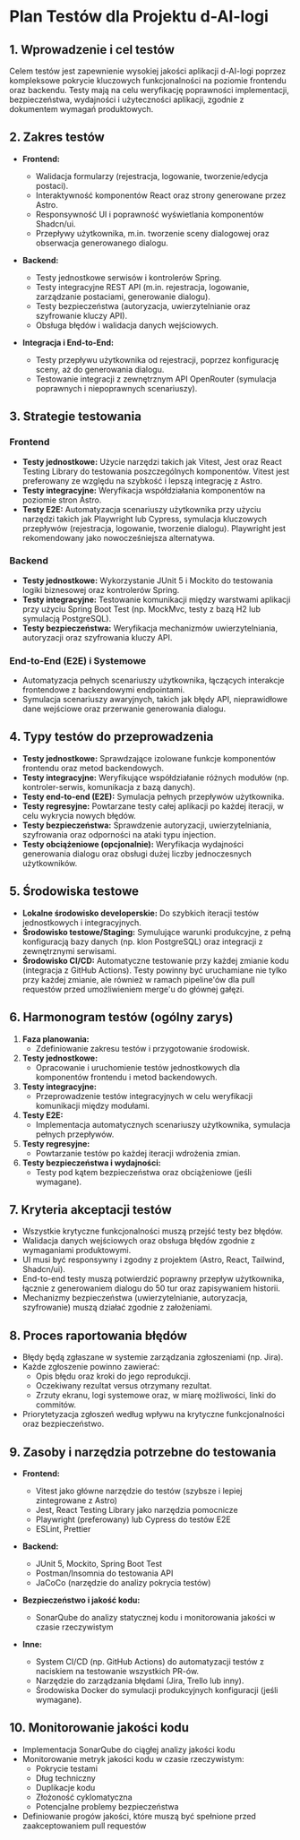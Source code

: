 # Plan Testów dla Projektu d-AI-logi

## 1. Wprowadzenie i cel testów
Celem testów jest zapewnienie wysokiej jakości aplikacji d-AI-logi poprzez kompleksowe pokrycie kluczowych funkcjonalności na poziomie frontendu oraz backendu. Testy mają na celu weryfikację poprawności implementacji, bezpieczeństwa, wydajności i użyteczności aplikacji, zgodnie z dokumentem wymagań produktowych.

## 2. Zakres testów
- **Frontend:** 
  - Walidacja formularzy (rejestracja, logowanie, tworzenie/edycja postaci).
  - Interaktywność komponentów React oraz strony generowane przez Astro.
  - Responsywność UI i poprawność wyświetlania komponentów Shadcn/ui.
  - Przepływy użytkownika, m.in. tworzenie sceny dialogowej oraz obserwacja generowanego dialogu.

- **Backend:**
  - Testy jednostkowe serwisów i kontrolerów Spring.
  - Testy integracyjne REST API (m.in. rejestracja, logowanie, zarządzanie postaciami, generowanie dialogu).
  - Testy bezpieczeństwa (autoryzacja, uwierzytelnianie oraz szyfrowanie kluczy API).
  - Obsługa błędów i walidacja danych wejściowych.

- **Integracja i End-to-End:**
  - Testy przepływu użytkownika od rejestracji, poprzez konfigurację sceny, aż do generowania dialogu.
  - Testowanie integracji z zewnętrznym API OpenRouter (symulacja poprawnych i niepoprawnych scenariuszy).

## 3. Strategie testowania

### Frontend
- **Testy jednostkowe:** Użycie narzędzi takich jak Vitest, Jest oraz React Testing Library do testowania poszczególnych komponentów. Vitest jest preferowany ze względu na szybkość i lepszą integrację z Astro.
- **Testy integracyjne:** Weryfikacja współdziałania komponentów na poziomie stron Astro.
- **Testy E2E:** Automatyzacja scenariuszy użytkownika przy użyciu narzędzi takich jak Playwright lub Cypress, symulacja kluczowych przepływów (rejestracja, logowanie, tworzenie dialogu). Playwright jest rekomendowany jako nowocześniejsza alternatywa.

### Backend
- **Testy jednostkowe:** Wykorzystanie JUnit 5 i Mockito do testowania logiki biznesowej oraz kontrolerów Spring.
- **Testy integracyjne:** Testowanie komunikacji między warstwami aplikacji przy użyciu Spring Boot Test (np. MockMvc, testy z bazą H2 lub symulacją PostgreSQL).
- **Testy bezpieczeństwa:** Weryfikacja mechanizmów uwierzytelniania, autoryzacji oraz szyfrowania kluczy API.

### End-to-End (E2E) i Systemowe
- Automatyzacja pełnych scenariuszy użytkownika, łączących interakcje frontendowe z backendowymi endpointami.
- Symulacja scenariuszy awaryjnych, takich jak błędy API, nieprawidłowe dane wejściowe oraz przerwanie generowania dialogu.

## 4. Typy testów do przeprowadzenia
- **Testy jednostkowe:** Sprawdzające izolowane funkcje komponentów frontendu oraz metod backendowych.
- **Testy integracyjne:** Weryfikujące współdziałanie różnych modułów (np. kontroler-serwis, komunikacja z bazą danych).
- **Testy end-to-end (E2E):** Symulacja pełnych przepływów użytkownika.
- **Testy regresyjne:** Powtarzane testy całej aplikacji po każdej iteracji, w celu wykrycia nowych błędów.
- **Testy bezpieczeństwa:** Sprawdzenie autoryzacji, uwierzytelniania, szyfrowania oraz odporności na ataki typu injection.
- **Testy obciążeniowe (opcjonalnie):** Weryfikacja wydajności generowania dialogu oraz obsługi dużej liczby jednoczesnych użytkowników.

## 5. Środowiska testowe
- **Lokalne środowisko developerskie:** Do szybkich iteracji testów jednostkowych i integracyjnych.
- **Środowisko testowe/Staging:** Symulujące warunki produkcyjne, z pełną konfiguracją bazy danych (np. klon PostgreSQL) oraz integracji z zewnętrznymi serwisami.
- **Środowisko CI/CD:** Automatyczne testowanie przy każdej zmianie kodu (integracja z GitHub Actions). Testy powinny być uruchamiane nie tylko przy każdej zmianie, ale również w ramach pipeline'ów dla pull requestów przed umożliwieniem merge'u do głównej gałęzi.

## 6. Harmonogram testów (ogólny zarys)
1. **Faza planowania:**
   - Zdefiniowanie zakresu testów i przygotowanie środowisk.
2. **Testy jednostkowe:**
   - Opracowanie i uruchomienie testów jednostkowych dla komponentów frontendu i metod backendowych.
3. **Testy integracyjne:**
   - Przeprowadzenie testów integracyjnych w celu weryfikacji komunikacji między modułami.
4. **Testy E2E:**
   - Implementacja automatycznych scenariuszy użytkownika, symulacja pełnych przepływów.
5. **Testy regresyjne:**
   - Powtarzanie testów po każdej iteracji wdrożenia zmian.
6. **Testy bezpieczeństwa i wydajności:**
   - Testy pod kątem bezpieczeństwa oraz obciążeniowe (jeśli wymagane).

## 7. Kryteria akceptacji testów
- Wszystkie krytyczne funkcjonalności muszą przejść testy bez błędów.
- Walidacja danych wejściowych oraz obsługa błędów zgodnie z wymaganiami produktowymi.
- UI musi być responsywny i zgodny z projektem (Astro, React, Tailwind, Shadcn/ui).
- End-to-end testy muszą potwierdzić poprawny przepływ użytkownika, łącznie z generowaniem dialogu do 50 tur oraz zapisywaniem historii.
- Mechanizmy bezpieczeństwa (uwierzytelnianie, autoryzacja, szyfrowanie) muszą działać zgodnie z założeniami.

## 8. Proces raportowania błędów
- Błędy będą zgłaszane w systemie zarządzania zgłoszeniami (np. Jira).
- Każde zgłoszenie powinno zawierać:
  - Opis błędu oraz kroki do jego reprodukcji.
  - Oczekiwany rezultat versus otrzymany rezultat.
  - Zrzuty ekranu, logi systemowe oraz, w miarę możliwości, linki do commitów.
- Priorytetyzacja zgłoszeń według wpływu na krytyczne funkcjonalności oraz bezpieczeństwo.

## 9. Zasoby i narzędzia potrzebne do testowania
- **Frontend:**
  - Vitest jako główne narzędzie do testów (szybsze i lepiej zintegrowane z Astro)
  - Jest, React Testing Library jako narzędzia pomocnicze
  - Playwright (preferowany) lub Cypress do testów E2E
  - ESLint, Prettier

- **Backend:**
  - JUnit 5, Mockito, Spring Boot Test
  - Postman/Insomnia do testowania API
  - JaCoCo (narzędzie do analizy pokrycia testów)

- **Bezpieczeństwo i jakość kodu:**
  - SonarQube do analizy statycznej kodu i monitorowania jakości w czasie rzeczywistym

- **Inne:**
  - System CI/CD (np. GitHub Actions) do automatyzacji testów z naciskiem na testowanie wszystkich PR-ów.
  - Narzędzie do zarządzania błędami (Jira, Trello lub inny).
  - Środowiska Docker do symulacji produkcyjnych konfiguracji (jeśli wymagane).

## 10. Monitorowanie jakości kodu
- Implementacja SonarQube do ciągłej analizy jakości kodu
- Monitorowanie metryk jakości kodu w czasie rzeczywistym:
  - Pokrycie testami
  - Dług techniczny
  - Duplikacje kodu
  - Złożoność cyklomatyczna
  - Potencjalne problemy bezpieczeństwa
- Definiowanie progów jakości, które muszą być spełnione przed zaakceptowaniem pull requestów
